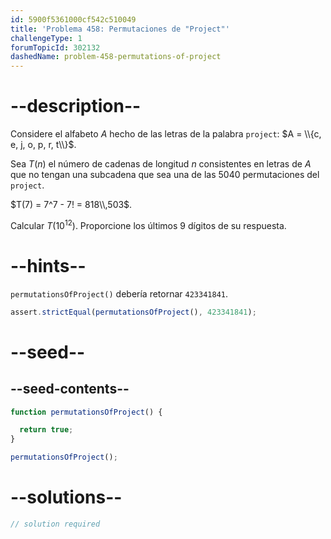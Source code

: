 ```yaml
---
id: 5900f5361000cf542c510049
title: 'Problema 458: Permutaciones de "Project"'
challengeType: 1
forumTopicId: 302132
dashedName: problem-458-permutations-of-project
---
```


# --description--

Considere el alfabeto $A$ hecho de las letras de la palabra `project`: $A = \\{c, e, j, o, p, r, t\\}$.

Sea $T(n)$ el número de cadenas de longitud $n$ consistentes en letras de $A$ que no tengan una subcadena que sea una de las 5040 permutaciones del `project`.

$T(7) = 7^7 - 7! = 818\\,503$.

Calcular $T({10}^{12})$. Proporcione los últimos 9 dígitos de su respuesta.

# --hints--

`permutationsOfProject()` debería retornar `423341841`.

```js
assert.strictEqual(permutationsOfProject(), 423341841);
```

# --seed--

## --seed-contents--

```js
function permutationsOfProject() {

  return true;
}

permutationsOfProject();
```

# --solutions--

```js
// solution required
```
